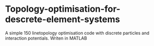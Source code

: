 # Topology-optimisation-for-descrete-element-systems
A simple 150 linetopology optimisation code with discrete particles and interaction potentials. Writen in MATLAB
